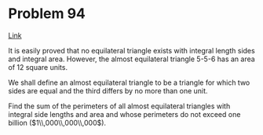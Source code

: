 # Problem 94

[Link](https://projecteuler.net/problem=94)

It is easily proved that no equilateral triangle exists with integral length sides and integral area. However, the almost equilateral triangle $5$-$5$-$6$ has an area of $12$ square units.

We shall define an almost equilateral triangle to be a triangle for which two sides are equal and the third differs by no more than one unit.

Find the sum of the perimeters of all almost equilateral triangles with integral side lengths and area and whose perimeters do not exceed one billion ($1\\,000\\,000\\,000$).
